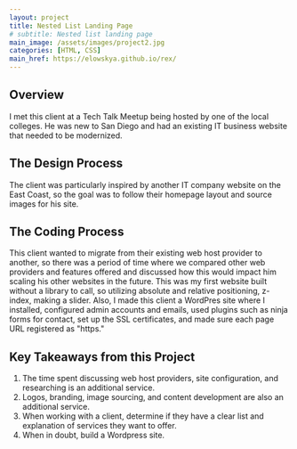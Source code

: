 ```yaml
---
layout: project
title: Nested List Landing Page
# subtitle: Nested list landing page
main_image: /assets/images/project2.jpg
categories: [HTML, CSS]
main_href: https://elowskya.github.io/rex/
---
```


## Overview

I met this client at a Tech Talk Meetup being hosted by one of the local colleges. He was new to San Diego and had an existing IT business website that needed to be modernized. 

## The Design Process

The client was particularly inspired by another IT company website on the East Coast, so the goal was to follow their homepage layout and source images for his site. 

## The Coding Process

This client wanted to migrate from their existing web host provider to another, so there was a period of time where we compared other web providers and features offered and discussed how this would impact him scaling his other websites in the future. This was my first website built without a library to call, so utilizing absolute and relative positioning, z-index, making a slider. Also, I made this client a WordPres site where I installed, configured admin accounts and emails, used plugins such as ninja forms for contact, set up the SSL certificates, and made sure each page URL registered as "https."

## Key Takeaways from this Project
1. The time spent discussing web host providers, site configuration, and researching is an additional service.
2. Logos, branding, image sourcing, and content development are also an additional service.
3. When working with a client, determine if they have a clear list and explanation of services they want to offer.
4. When in doubt, build a Wordpress site.